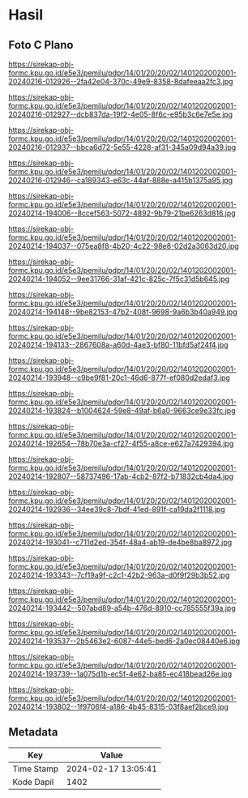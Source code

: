 # Hasil

## Foto C Plano

https://sirekap-obj-formc.kpu.go.id/e5e3/pemilu/pdpr/14/01/20/20/02/1401202002001-20240216-012926--2fa42e04-370c-49e9-8358-8dafeeaa2fc3.jpg

https://sirekap-obj-formc.kpu.go.id/e5e3/pemilu/pdpr/14/01/20/20/02/1401202002001-20240216-012927--dcb837da-19f2-4e05-8f6c-e95b3c6e7e5e.jpg

https://sirekap-obj-formc.kpu.go.id/e5e3/pemilu/pdpr/14/01/20/20/02/1401202002001-20240216-012937--bbca6d72-5e55-4228-af31-345a09d94a39.jpg

https://sirekap-obj-formc.kpu.go.id/e5e3/pemilu/pdpr/14/01/20/20/02/1401202002001-20240216-012946--ca189343-e63c-44af-888e-a415b1375a95.jpg

https://sirekap-obj-formc.kpu.go.id/e5e3/pemilu/pdpr/14/01/20/20/02/1401202002001-20240214-194006--8ccef563-5072-4892-9b79-21be6263d816.jpg

https://sirekap-obj-formc.kpu.go.id/e5e3/pemilu/pdpr/14/01/20/20/02/1401202002001-20240214-194037--075ea8f8-4b20-4c22-98e8-02d2a3063d20.jpg

https://sirekap-obj-formc.kpu.go.id/e5e3/pemilu/pdpr/14/01/20/20/02/1401202002001-20240214-194052--9ee31766-31af-421c-825c-7f5c31d5b645.jpg

https://sirekap-obj-formc.kpu.go.id/e5e3/pemilu/pdpr/14/01/20/20/02/1401202002001-20240214-194148--9be82153-47b2-408f-9698-9a6b3b40a949.jpg

https://sirekap-obj-formc.kpu.go.id/e5e3/pemilu/pdpr/14/01/20/20/02/1401202002001-20240214-194133--2867608a-a60d-4ae3-bf80-11bfd5af24f4.jpg

https://sirekap-obj-formc.kpu.go.id/e5e3/pemilu/pdpr/14/01/20/20/02/1401202002001-20240214-193948--c9be9f81-20c1-46d6-877f-ef080d2edaf3.jpg

https://sirekap-obj-formc.kpu.go.id/e5e3/pemilu/pdpr/14/01/20/20/02/1401202002001-20240214-193824--b1004624-59e8-49af-b6a0-9663ce9e33fc.jpg

https://sirekap-obj-formc.kpu.go.id/e5e3/pemilu/pdpr/14/01/20/20/02/1401202002001-20240214-192654--78b70e3a-cf27-4f55-a8ce-e627a7429394.jpg

https://sirekap-obj-formc.kpu.go.id/e5e3/pemilu/pdpr/14/01/20/20/02/1401202002001-20240214-192807--58737496-17ab-4cb2-87f2-b71832cb4da4.jpg

https://sirekap-obj-formc.kpu.go.id/e5e3/pemilu/pdpr/14/01/20/20/02/1401202002001-20240214-192936--34ee39c8-7bdf-41ed-891f-ca19da2f1118.jpg

https://sirekap-obj-formc.kpu.go.id/e5e3/pemilu/pdpr/14/01/20/20/02/1401202002001-20240214-193041--c711d2ed-354f-48a4-ab19-de4be8ba8972.jpg

https://sirekap-obj-formc.kpu.go.id/e5e3/pemilu/pdpr/14/01/20/20/02/1401202002001-20240214-193343--7cf19a9f-c2c1-42b2-963a-d0f9f29b3b52.jpg

https://sirekap-obj-formc.kpu.go.id/e5e3/pemilu/pdpr/14/01/20/20/02/1401202002001-20240214-193442--507abd89-a54b-476d-8910-cc785555f39a.jpg

https://sirekap-obj-formc.kpu.go.id/e5e3/pemilu/pdpr/14/01/20/20/02/1401202002001-20240214-193537--2b5463e2-6087-44e5-bed6-2a0ec08440e6.jpg

https://sirekap-obj-formc.kpu.go.id/e5e3/pemilu/pdpr/14/01/20/20/02/1401202002001-20240214-193739--1a075d1b-ec5f-4e62-ba85-ec418bead26e.jpg

https://sirekap-obj-formc.kpu.go.id/e5e3/pemilu/pdpr/14/01/20/20/02/1401202002001-20240214-193802--1f9706f4-a186-4b45-8315-03f8aef2bce9.jpg


## Metadata

| Key        | Value               |
| ---------- | ------------------- |
| Time Stamp | 2024-02-17 13:05:41 |
| Kode Dapil | 1402                |



